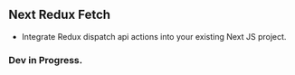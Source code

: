 ## Next Redux Fetch

- Integrate Redux dispatch api actions into your existing Next JS project.

### Dev in Progress.
